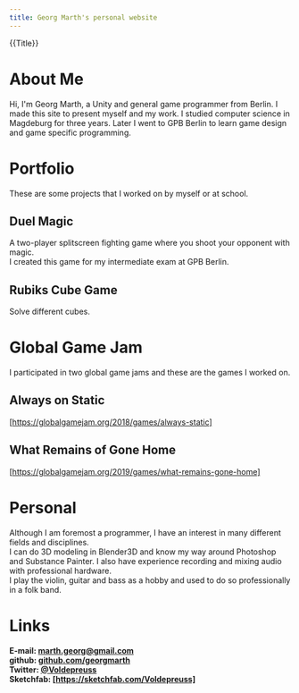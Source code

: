 ```yaml
---
title: Georg Marth's personal website
---
```

{{Title}}

# About Me

Hi, I'm Georg Marth, a Unity and general game programmer from Berlin. I made this site to present myself and my work. I studied computer science in Magdeburg for three years. Later I went to GPB Berlin to learn game design and game specific programming.

# Portfolio

These are some projects that I worked on by myself or at school.

## Duel Magic

A two-player splitscreen fighting game where you shoot your opponent with magic.  
I created this game for my intermediate exam at GPB Berlin. 

## Rubiks Cube Game

Solve different cubes.

# Global Game Jam

I participated in two global game jams and these are the games I worked on.

## Always on Static

[https://globalgamejam.org/2018/games/always-static]

## What Remains of Gone Home

[https://globalgamejam.org/2019/games/what-remains-gone-home]

# Personal

Although I am foremost a programmer, I have an interest in many different fields and disciplines.  
I can do 3D modeling in Blender3D and know my way around Photoshop and Substance Painter. I also have experience recording and mixing audio with professional hardware.  
I play the violin, guitar and bass as a hobby and used to do so professionally in a folk band.  

# Links

**E-mail: [marth.georg@gmail.com](mailto:marth.georg@gmail.com)**  
**github: [github.com/georgmarth](https://github.com/georgmarth)**  
**Twitter: [@Voldepreuss](https://twitter.com/voldepreuss)**  
**Sketchfab: [https://sketchfab.com/Voldepreuss]**  